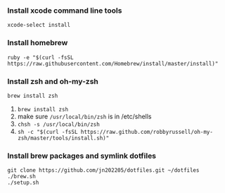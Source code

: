 ### Install xcode command line tools
```
xcode-select install
```

### Install homebrew
```
ruby -e "$(curl -fsSL https://raw.githubusercontent.com/Homebrew/install/master/install)"
```

### Install zsh and oh-my-zsh
```
brew install zsh
```
1. `brew install zsh`
2. make sure `/usr/local/bin/zsh` is in /etc/shells
3. `chsh -s /usr/local/bin/zsh` 
4. `sh -c "$(curl -fsSL https://raw.github.com/robbyrussell/oh-my-zsh/master/tools/install.sh)"`

### Install brew packages and symlink dotfiles
```
git clone https://github.com/jn202205/dotfiles.git ~/dotfiles
./brew.sh
./setup.sh
```
